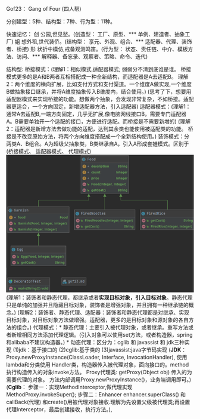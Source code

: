 Gof23： Gang of Four (四人帮)

分创建型：5种、结构型：7种、行为型：11种。

快速记忆：
创 公园,但见愁。(创造型：  工厂、原型、*** 单例、建造者、抽象工厂)
姐 想外租,世代装侨。(结构型： 享元、外观、组合、*** 适配器、代理、装饰者、桥接)
形 状折中模仿,戒备观测鸣笛。(行为型： 状态、责任链、中介、模板方法、访问、*** 解释器、备忘录、观察者、策略、命令、迭代)

结构型:
    桥接模式：(理解1：相似模式,适配器模式;  弱弱分不清到底谁是谁。 桥接模式更多的是A和B两者互相搭配成一种全新结构，而适配器是A去适配B。
             理解2：两个维度的横向扩展，比如支付方式和支付渠道。一个维度A做实现,一个维度B做抽象接口继承，并将A维度抽象传入B维度内，结合使用。)
            (思考了下，想要用适配器模式来实现桥接的功能。想做两个抽象，会发现非常复杂，不如桥接。适配器更适合，一个方向固定，新增适配器方法，引入适配器)
    适配器模式：(理解1：通常A去适配B,一端方向固定，几乎无扩展,像电脑网线接口B，需要专门适配器A。B需要单独开一个适配的接口，方便进行适配。而桥接是不需要新增的)
            (理解2：适配器是新增方法去做功能的适配，达到其余类也能使用被适配类的功能。 桥接是不改变原始方法，将两个方向维度搭配成一个全新结构使用。)
    装饰模式：分两类A、B组合。A为超级父抽象类，B类继承自A，引入A形成套娃模式。区别于(桥接模式、 适配器模式、 代理模式)
    ![img.png](img.png)
            (理解1：装饰者和静态代理，都继承或者**实现目标对象，引入目标对象**。静态代理只是单纯的加强并且隐藏目标对象，装饰者是增强对象，并且拥有一种继承链的概念。)
            (理解2：装饰者、静态代理、适配器：装饰者和静态代理都是对继承、实现目标对象，对目标对象方法做增强。适配器，更多的是目标对象和源对象的各自方法的组合。)
    代理模式：* 静态代理：主要引入被代理对象，或者继承。重写方法或者新增相同方法添加代理逻辑。(引入对象可以使用set方法，或者构造器，spring和alibaba不建议构造器。)
            * 动态代理：区分为：cglib 和 javassist 和 jdk三种实现 (1)jdk：基于接口的 (2)cglib:基于类的 (3)javassist:java字节码实现
            (**JDK**： Proxy.newProxyInstance(ClassLoader, Interface, InvocationHandler),  使用lambda和分类使用
            Handler类，构造器传入被代理对象，面向接口的。method执行构造传入的对象invoke方法。
            Proxy代理类: getProxy(Object obj) 传入的为需要代理的对象。 方法内部调用Proxy.newProxyInstance()，业务端调用即可。)
            (**Cglib**： 步骤一：实现MethodInterceptor,做代理实现MethodProxy.invokeSuper(); 步骤二：Enhancer enhancer.superClass() 和 
            callBack(代理) 和create()用被代理对象接收.理解为先设置父级被代理类;再设置代理Interceptor，最后创建接收，执行方法。),
